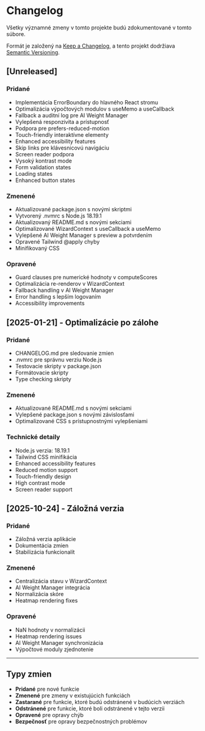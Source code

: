 # Changelog

Všetky významné zmeny v tomto projekte budú zdokumentované v tomto súbore.

Formát je založený na [Keep a Changelog](https://keepachangelog.com/sk/1.0.0/),
a tento projekt dodržiava [Semantic Versioning](https://semver.org/spec/v2.0.0.html).

## [Unreleased]

### Pridané
- Implementácia ErrorBoundary do hlavného React stromu
- Optimalizácia výpočtových modulov s useMemo a useCallback
- Fallback a auditní log pre AI Weight Manager
- Vylepšená responzivita a prístupnosť
- Podpora pre prefers-reduced-motion
- Touch-friendly interaktívne elementy
- Enhanced accessibility features
- Skip links pre klávesnicovú navigáciu
- Screen reader podpora
- Vysoký kontrast mode
- Form validation states
- Loading states
- Enhanced button states

### Zmenené
- Aktualizované package.json s novými skriptmi
- Vytvorený .nvmrc s Node.js 18.19.1
- Aktualizovaný README.md s novými sekciami
- Optimalizované WizardContext s useCallback a useMemo
- Vylepšené AI Weight Manager s preview a potvrdením
- Opravené Tailwind @apply chyby
- Minifikovaný CSS

### Opravené
- Guard clauses pre numerické hodnoty v computeScores
- Optimalizácia re-renderov v WizardContext
- Fallback handling v AI Weight Manager
- Error handling s lepším logovaním
- Accessibility improvements

## [2025-01-21] - Optimalizácie po zálohe

### Pridané
- CHANGELOG.md pre sledovanie zmien
- .nvmrc pre správnu verziu Node.js
- Testovacie skripty v package.json
- Formátovacie skripty
- Type checking skripty

### Zmenené
- Aktualizované README.md s novými sekciami
- Vylepšené package.json s novými závislosťami
- Optimalizované CSS s prístupnostnými vylepšeniami

### Technické detaily
- Node.js verzia: 18.19.1
- Tailwind CSS minifikácia
- Enhanced accessibility features
- Reduced motion support
- Touch-friendly design
- High contrast mode
- Screen reader support

## [2025-10-24] - Záložná verzia

### Pridané
- Záložná verzia aplikácie
- Dokumentácia zmien
- Stabilizácia funkcionalít

### Zmenené
- Centralizácia stavu v WizardContext
- AI Weight Manager integrácia
- Normalizácia skóre
- Heatmap rendering fixes

### Opravené
- NaN hodnoty v normalizácii
- Heatmap rendering issues
- AI Weight Manager synchronizácia
- Výpočtové moduly zjednotenie

---

## Typy zmien

- **Pridané** pre nové funkcie
- **Zmenené** pre zmeny v existujúcich funkciách
- **Zastarané** pre funkcie, ktoré budú odstránené v budúcich verziách
- **Odstránené** pre funkcie, ktoré boli odstránené v tejto verzii
- **Opravené** pre opravy chýb
- **Bezpečnosť** pre opravy bezpečnostných problémov

